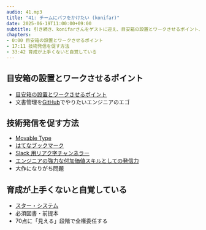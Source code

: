 ```yaml
---
audio: 41.mp3
title: "41: チームにバフをかけたい (konifar)"
date: 2025-06-19T11:00:00+09:00
subtitle: 引き続き、konifarさんをゲストに迎え、目安箱の設置とワークさせるポイント、技術発信を促す方法、育成が上手くないと自覚していることなどについてお話しました
chapters:
- 0:00 目安箱の設置とワークさせるポイント
- 17:11 技術発信を促す方法
- 33:42 育成が上手くないと自覚している
---
```


## 目安箱の設置とワークさせるポイント
- [目安箱の設置とワークさせるポイント](https://speakerdeck.com/konifar/mu-an-xiang-noshe-zhi-towakusaserupointo)
- 文書管理を[GitHub](https://github.com)でやりたいエンジニアのエゴ

## 技術発信を促す方法
- [Movable Type](https://www.movabletype.jp/)
- [はてなブックマーク](https://b.hatena.ne.jp/)
- [Slack 用リアク字チャンネラー](https://slack.com/intl/ja-jp/help/articles/360000482666-Slack-%E7%94%A8%E3%83%AA%E3%82%A2%E3%82%AF%E5%AD%97%E3%83%81%E3%83%A3%E3%83%B3%E3%83%8D%E3%83%A9%E3%83%BC)
- [エンジニアの強力な付加価値スキルとしての発信力](https://blog.song.mu/entry/the-power-of-eloquence-for-engineers)
- 大作になりがち問題

## 育成が上手くないと自覚している
- [スター・システム](https://ja.wikipedia.org/wiki/%E3%82%B9%E3%82%BF%E3%83%BC%E3%83%BB%E3%82%B7%E3%82%B9%E3%83%86%E3%83%A0)
- 必須図書・前提本
- 70点に「見える」段階で全権委任する

